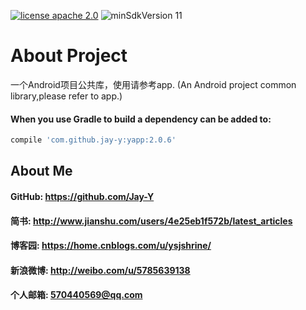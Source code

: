 [![license apache 2.0](https://img.shields.io/badge/license-apache%202.0-blue.svg)](http://www.apache.org/licenses/LICENSE-2.0)
![minSdkVersion 11](https://img.shields.io/badge/minSdkVersion-11-green.svg)
# About Project
一个Android项目公共库，使用请参考app.
(An Android project common library,please refer to app.)
#### When you use Gradle to build a dependency can be added to:
```javascript
compile 'com.github.jay-y:yapp:2.0.6'
```
## About Me
#### GitHub: https://github.com/Jay-Y
#### 简书: http://www.jianshu.com/users/4e25eb1f572b/latest_articles
#### 博客园: https://home.cnblogs.com/u/ysjshrine/
#### 新浪微博: http://weibo.com/u/5785639138
#### 个人邮箱: 570440569@qq.com
